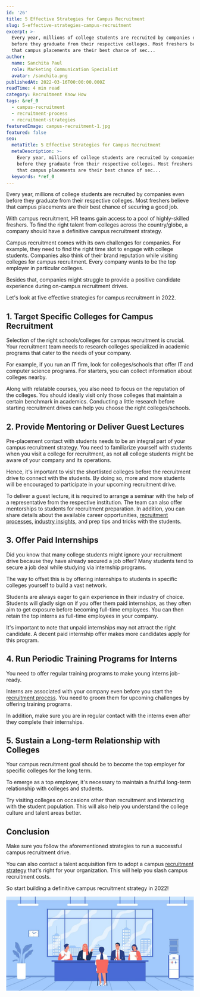```yaml
---
id: '26'
title: 5 Effective Strategies for Campus Recruitment
slug: 5-effective-strategies-campus-recruitment
excerpt: >-
  Every year, millions of college students are recruited by companies even
  before they graduate from their respective colleges. Most freshers believe
  that campus placements are their best chance of sec...
author:
  name: Sanchita Paul
  role: Marketing Communication Specialist
  avatar: /sanchita.png
publishedAt: 2022-03-16T00:00:00.000Z
readTime: 4 min read
category: Recruitment Know How
tags: &ref_0
  - campus-recruitment
  - recruitment-process
  - recruitment-strategies
featuredImage: campus-recruitment-1.jpg
featured: false
seo:
  metaTitle: 5 Effective Strategies for Campus Recruitment
  metaDescription: >-
    Every year, millions of college students are recruited by companies even
    before they graduate from their respective colleges. Most freshers believe
    that campus placements are their best chance of sec...
  keywords: *ref_0
---
```


Every year, millions of college students are recruited by companies even before they graduate from their respective colleges. Most freshers believe that campus placements are their best chance of securing a good job.

With campus recruitment, HR teams gain access to a pool of highly-skilled freshers. To find the right talent from colleges across the country/globe, a company should have a definitive campus recruitment strategy.

<!--more-->

Campus recruitment comes with its own challenges for companies. For example, they need to find the right time slot to engage with college students. Companies also think of their brand reputation while visiting colleges for campus recruitment. Every company wants to be the top employer in particular colleges.

Besides that, companies might struggle to provide a positive candidate experience during on-campus recruitment drives.

Let's look at five effective strategies for campus recruitment in 2022. 

## **1\. Target Specific Colleges for Campus Recruitment**

Selection of the right schools/colleges for campus recruitment is crucial. Your recruitment team needs to research colleges specialized in academic programs that cater to the needs of your company.

For example, if you run an IT firm, look for colleges/schools that offer IT and computer science programs. For starters, you can collect information about colleges nearby.

Along with relatable courses, you also need to focus on the reputation of the colleges. You should ideally visit only those colleges that maintain a certain benchmark in academics. Conducting a little research before starting recruitment drives can help you choose the right colleges/schools. 

## **2\. Provide Mentoring or Deliver Guest Lectures** 

Pre-placement contact with students needs to be an integral part of your campus recruitment strategy. You need to familiarize yourself with students when you visit a college for recruitment, as not all college students might be aware of your company and its operations.

Hence, it's important to visit the shortlisted colleges before the recruitment drive to connect with the students. By doing so, more and more students will be encouraged to participate in your upcoming recruitment drive.

To deliver a guest lecture, it is required to arrange a seminar with the help of a representative from the respective institution. The team can also offer mentorships to students for recruitment preparation. In addition, you can share details about the available career opportunities, [recruitment processes](https://www.thetalentpool.ai), [industry insights](https://www.thetalentpool.ai), and prep tips and tricks with the students. 

## **3\. Offer Paid Internships**

Did you know that many college students might ignore your recruitment drive because they have already secured a job offer? Many students tend to secure a job deal while studying via internship programs.

The way to offset this is by offering internships to students in specific colleges yourself to build a vast network.

Students are always eager to gain experience in their industry of choice. Students will gladly sign on if you offer them paid internships, as they often aim to get exposure before becoming full-time employees. You can then retain the top interns as full-time employees in your company.

It's important to note that unpaid internships may not attract the right candidate. A decent paid internship offer makes more candidates apply for this program.

## **4\. Run Periodic Training Programs for Interns**

You need to offer regular training programs to make young interns job-ready.

Interns are associated with your company even before you start the [recruitment process](https://www.thetalentpool.ai/blogs/slow-recruitment-process). You need to groom them for upcoming challenges by offering training programs.

In addition, make sure you are in regular contact with the interns even after they complete their internships. 

## **5\. Sustain a Long-term Relationship with Colleges**

Your campus recruitment goal should be to become the top employer for specific colleges for the long term.

To emerge as a top employer, it's necessary to maintain a fruitful long-term relationship with colleges and students.

Try visiting colleges on occasions other than recruitment and interacting with the student population. This will also help you understand the college culture and talent areas better. 

## **Conclusion**

Make sure you follow the aforementioned strategies to run a successful campus recruitment drive.

You can also contact a talent acquisition firm to adopt a campus [recruitment strategy](https://www.thetalentpool.ai/blogs/5-platforms-post-jobs-online-free-without-using-job-joards) that's right for your organization. This will help you slash campus recruitment costs.

So start building a definitive campus recruitment strategy in 2022!

![campus-recruitment](images/campus-recruitment-1-1024x512.jpg)
